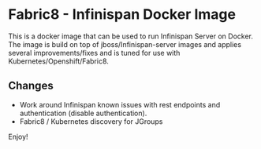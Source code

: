 Fabric8 - Infinispan Docker Image
================================

This is a docker image that can be used to run Infinispan Server on Docker. 
The image is build on top of jboss/Infinispan-server images and applies several improvements/fixes and is tuned for use with Kubernetes/Openshift/Fabric8.

Changes
-------
 - Work around Infinispan known issues with rest endpoints and authentication (disable authentication).
 - Fabric8 / Kubernetes discovery for JGroups

Enjoy!
